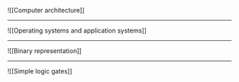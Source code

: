 ![[Computer architecture]]

<hr> 

![[Operating systems and application systems]]

<hr>

![[Binary representation]]

<hr>

![[Simple logic gates]]
